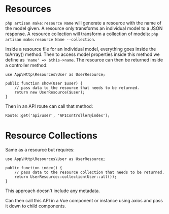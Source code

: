 # Resources

`php artisan make:resource Name` will generate a resource with the name of the model given. A resource only transforms an individual model to a JSON response. A resource collection will transform a collection of models: `php artisan make:resource Name --collection`.

Inside a resource file for an individual model, everything goes inside the toArray() method. Then to access model properties inside this method we define as `'name' => $this->name`. The resource can then be returned inside a controller method:

```
use App\Http\Resources\User as UserResource;

public function show(User $user) {
    // pass data to the resource that needs to be returned.
    return new UserResource($user);
}
```

Then in an API route can call that method:

```
Route::get('api/user', 'APIController@index');
```

# Resource Collections

Same as a resource but requires:

```
use App\Http\Resources\User as UserResource;

public function index() {
    // pass data to the resource collection that needs to be returned.
    return UserResource::collection(User::all());
}
```

This approach doesn't include any metadata.

Can then call this API in a Vue component or instance using axios and pass it down to child components.
